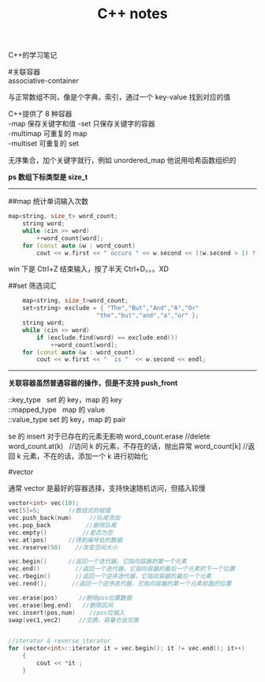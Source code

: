 ﻿---
layout: post
title: 'C++ notes'
tags: [C++, promgramming]
comments: true
---

C++的学习笔记

#关联容器  
associative-container

与正常数组不同，像是个字典，索引，通过一个 key-value 找到对应的值

C++提供了 8 种容器  
-map 保存关键字和值
-set 只保存关键字的容器  
-multimap 可重复的 map  
-multiset 可重复的 set

无序集合，加个关键字就行，例如 unordered_map 他说用哈希函数组织的

**ps 数组下标类型是 size_t**

---

##map 统计单词输入次数

```cpp
map<string, size_t> word_count;
	string word;
	while (cin >> word)
		++word_count[word];
	for (const auto &w : word_count)
		cout << w.first << " occurs " << w.second << ((w.second > 1) ? "times" : "time") << endl;
```

win 下是 Ctrl+Z 结束输入，按了半天 Ctrl+D。。。XD

##set 筛选词汇

```cpp
	map<string, size_t>word_count;
	set<string> exclude = { "The","But","And","A","Or"
						 "the","but","and","a","or" };
	string word;
	while (cin >> word)
		if (exclude.find(word) == exclude.end())
			++word_count[word];
	for (const auto &w : word_count)
		cout << w.first << "  is "  << w.second << endl;
```

---

**关联容器虽然普通容器的操作，但是不支持 push_front**

::key_type   set 的 key，map 的 key  
::mapped_type   map 的 value  
::value_type set 的 key，map 的 pair

se 的 insert 对于已存在的元素无影响
word_count.erase //delete
word_count.at(k)   //访问 k 的元素，不存在的话，抛出异常
word_count[k] //返回 k 元素，不在的话，添加一个 k 进行初始化

#vector

通常 vector 是最好的容器选择，支持快速随机访问，但插入较慢

```cpp
vector<int> vec(10);
vec[5]=5;        //数组式的赋值
vec.push_back(num)     //队尾添加
vec.pop_back          //删除队尾
vec.empty()          //是否为空
vec.at(pos)      //得到编号处的数据
vec.reserve(50)    //改变空间大小

vec.begin()      //返回一个迭代器，它指向容器的第一个元素
vec.end()          //返回一个迭代器，它指向容器的最后一个元素的下一个位置
vec.rbegin()       //返回一个逆序迭代器，它指向容器的最后一个元素
vec.rend();       //返回一个逆序迭代器，它指向容器的第一个元素前面的位置

vec.erase(pos)      //删除pos位置数据
vec.erase(beg,end)   //删除区间
vec.insert(pos,num)    //pos位插入
swap(vec1,vec2)     //交换，容量也会交换


//iterator & reverse_iterator
for (vector<int>::iterator it = vec.begin(); it != vec.end(); it++)
	{
		cout << *it ;
	}

```
